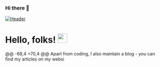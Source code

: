 ### Hi there 👋

<!--
**tokich6/tokich6** is a ✨ _special_ ✨ repository because its `README.md` (this file) appears on your GitHub profile.

Here are some ideas to get you started:

- 🔭 I’m currently working on ...
- 🌱 I’m currently learning Python
- 👯 I’m looking to collaborate on ...
- 🤔 I’m looking for help with ...
- 💬 Ask me about ...
- 📫 How to reach me: ...
- 😄 Pronouns: ...
- ⚡ Fun fact: ...
-->

[![Header](https://raw.githubusercontent.com/MartinHeinz/MartinHeinz/master/readme_header.png "Header")](https://tonika.tech/)

# Hello, folks! <img src="https://raw.githubusercontent.com/MartinHeinz/MartinHeinz/master/wave.gif" width="30px">
@@ -68,4 +70,4 @@ Apart from coding, I also maintain a blog - you can find my articles on my websi
<!-- Emojis: https://emojipedia.org/emoji/ -->
<!-- HTML Emojis: https://www.fileformat.info/index.htm -->
<!-- Shields: https://shields.io/ -->
<!-- Awesome GitHub Profile README: https://github.com/abhisheknaiidu/awesome-github-profile-readme -->
<!-- Awesome GitHub Profile README: https://github.com/abhisheknaiidu/awesome-github-profile-readme -->
